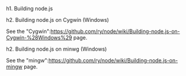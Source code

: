 h1. Building node.js

h2. Building node.js on Cygwin (Windows)

See the "Cygwin":https://github.com/ry/node/wiki/Building-node.js-on-Cygwin-%28Windows%29 page.

h2. Building node.js on minwg (Windows)

See the "mingw":https://github.com/ry/node/wiki/Building-node.js-on-mingw page.
